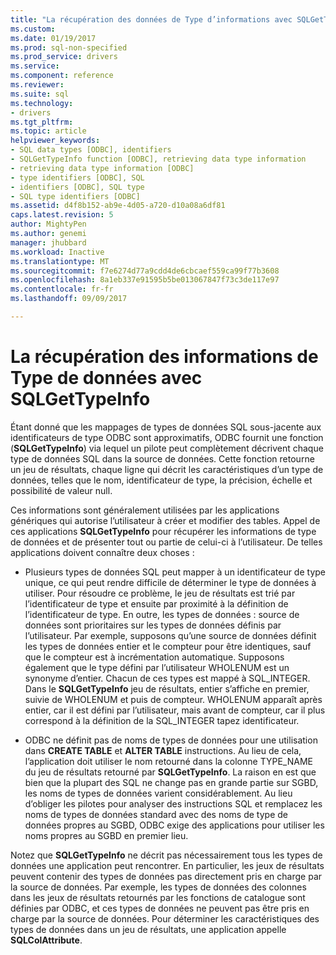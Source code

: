 ```yaml
---
title: "La récupération des données de Type d’informations avec SQLGetTypeInfo | Documents Microsoft"
ms.custom: 
ms.date: 01/19/2017
ms.prod: sql-non-specified
ms.prod_service: drivers
ms.service: 
ms.component: reference
ms.reviewer: 
ms.suite: sql
ms.technology:
- drivers
ms.tgt_pltfrm: 
ms.topic: article
helpviewer_keywords:
- SQL data types [ODBC], identifiers
- SQLGetTypeInfo function [ODBC], retrieving data type information
- retrieving data type information [ODBC]
- type identifiers [ODBC], SQL
- identifiers [ODBC], SQL type
- SQL type identifiers [ODBC]
ms.assetid: d4f8b152-ab9e-4d05-a720-d10a08a6df81
caps.latest.revision: 5
author: MightyPen
ms.author: genemi
manager: jhubbard
ms.workload: Inactive
ms.translationtype: MT
ms.sourcegitcommit: f7e6274d77a9cdd4de6cbcaef559ca99f77b3608
ms.openlocfilehash: 8a1eb337e91595b5be013067847f73c3de117e97
ms.contentlocale: fr-fr
ms.lasthandoff: 09/09/2017

---
```

# <a name="retrieving-data-type-information-with-sqlgettypeinfo"></a>La récupération des informations de Type de données avec SQLGetTypeInfo
Étant donné que les mappages de types de données SQL sous-jacente aux identificateurs de type ODBC sont approximatifs, ODBC fournit une fonction (**SQLGetTypeInfo**) via lequel un pilote peut complètement décrivent chaque type de données SQL dans la source de données. Cette fonction retourne un jeu de résultats, chaque ligne qui décrit les caractéristiques d’un type de données, telles que le nom, identificateur de type, la précision, échelle et possibilité de valeur null.  
  
 Ces informations sont généralement utilisées par les applications génériques qui autorise l’utilisateur à créer et modifier des tables. Appel de ces applications **SQLGetTypeInfo** pour récupérer les informations de type de données et de présenter tout ou partie de celui-ci à l’utilisateur. De telles applications doivent connaître deux choses :  
  
-   Plusieurs types de données SQL peut mapper à un identificateur de type unique, ce qui peut rendre difficile de déterminer le type de données à utiliser. Pour résoudre ce problème, le jeu de résultats est trié par l’identificateur de type et ensuite par proximité à la définition de l’identificateur de type. En outre, les types de données : source de données sont prioritaires sur les types de données définis par l’utilisateur. Par exemple, supposons qu’une source de données définit les types de données entier et le compteur pour être identiques, sauf que le compteur est à incrémentation automatique. Supposons également que le type défini par l’utilisateur WHOLENUM est un synonyme d’entier. Chacun de ces types est mappé à SQL_INTEGER. Dans le **SQLGetTypeInfo** jeu de résultats, entier s’affiche en premier, suivie de WHOLENUM et puis de compteur. WHOLENUM apparaît après entier, car il est défini par l’utilisateur, mais avant de compteur, car il plus correspond à la définition de la SQL_INTEGER tapez identificateur.  
  
-   ODBC ne définit pas de noms de types de données pour une utilisation dans **CREATE TABLE** et **ALTER TABLE** instructions. Au lieu de cela, l’application doit utiliser le nom retourné dans la colonne TYPE_NAME du jeu de résultats retourné par **SQLGetTypeInfo**. La raison en est que bien que la plupart des SQL ne change pas en grande partie sur SGBD, les noms de types de données varient considérablement. Au lieu d’obliger les pilotes pour analyser des instructions SQL et remplacez les noms de types de données standard avec des noms de type de données propres au SGBD, ODBC exige des applications pour utiliser les noms propres au SGBD en premier lieu.  
  
 Notez que **SQLGetTypeInfo** ne décrit pas nécessairement tous les types de données une application peut rencontrer. En particulier, les jeux de résultats peuvent contenir des types de données pas directement pris en charge par la source de données. Par exemple, les types de données des colonnes dans les jeux de résultats retournés par les fonctions de catalogue sont définies par ODBC, et ces types de données ne peuvent pas être pris en charge par la source de données. Pour déterminer les caractéristiques des types de données dans un jeu de résultats, une application appelle **SQLColAttribute**.

